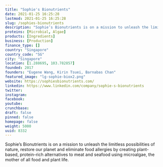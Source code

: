 ```yaml
---
title: "Sophie's Bionutrients"
date: 2021-01-25 16:25:28
lastmod: 2021-01-25 16:25:28
slug: /sophies-bionutrients
description: "Sophie’s Bionutrients is on a mission to unleash the limitless possibilities of nature, restore our planet and eliminate food allergies by creating plant-based, protein-rich alternatives to meat and seafood using microalgae, the mother of all food and plant life."
proteins: [Microbial, Algae]
products: [Ingredients]
business: [Production]
finance_type: []
country: "Singapore"
country_code: "SG"
city: "Singapore"
location: [1.288695, 103.782857]
founded: 2017
founders: "Eugene Wang, Kirin Tsuei, Barnabas Chan"
featured_image: "lg-sophie-biox2.png"
website: https://sophiesbionutrients.com/
linkedin: https://www.linkedin.com/company/sophie-s-bionutrients
twitter: 
instagram: 
facebook: 
youtube: 
crunchbase: 
draft: false
pinned: false
homepage: false
weight: 5000
uuid: 8332
---
```

Sophie’s Bionutrients is on a mission to unleash the limitless possibilities of nature, restore our planet and eliminate food allergies by creating plant-based, protein-rich alternatives to meat and seafood using microalgae, the mother of all food and plant life.
